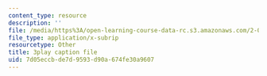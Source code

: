 ```yaml
---
content_type: resource
description: ''
file: /media/https%3A/open-learning-course-data-rc.s3.amazonaws.com/2-003sc-engineering-dynamics-fall-2011/7d05eccbde7d9593d90a674fe30a9607_qrbCpv3Sv34.srt
file_type: application/x-subrip
resourcetype: Other
title: 3play caption file
uid: 7d05eccb-de7d-9593-d90a-674fe30a9607
---
```

